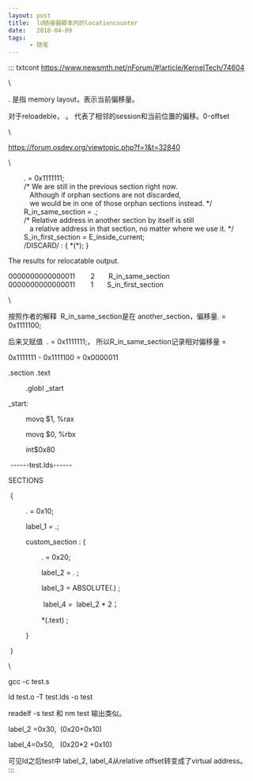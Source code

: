 ```yaml
---
layout: post
title:  ld链接器脚本内的locationcounter
date:   2018-04-09
tags:
      - 随笔
---
```

::: txtcont
https://www.newsmth.net/nForum/#!article/KernelTech/74604

\

. 是指 memory layout，表示当前偏移量。

对于reloadeble， 。 代表了相邻的session和当前位置的偏移。0-offset

\

https://forum.osdev.org/viewtopic.php?f=1&t=32840

\

        . = 0x1111111;\
        /\* We are still in the previous section right now.\
           Although if orphan sections are not discarded,\
           we would be in one of those orphan sections instead. \*/\
        R_in_same_section = .;\
        /\* Relative address in another section by itself is still\
           a relative address in that section, no matter where we use
it. \*/\
        S_in_first_section = E_inside_current;\
        /DISCARD/ : { \*(\*); }

The results for relocatable output.

0000000000000011        2       R_in_same_section\
0000000000000011        1       S_in_first_section

\

按照作者的解释  R_in_same_section是在 another_section，偏移量. =
0x1111100;

后来又赋值  . = 0x1111111;， 所以R_in_same_section记录相对偏移量 = 

0x1111111 - 0x1111100 = 0x0000011

.section .text 

         .globl \_start

\_start: 

         movq \$1, %rax 

         movq \$0, %rbx 

         int\$0x80

 \-\-\-\-\--test.lds\-\-\-\-\-- 

SECTIONS

 { 

         . = 0x10; 

         label_1 = .; 

         custom_section : { 

                 . = 0x20; 

                 label_2 = . ; 

                 label_3 = ABSOLUTE(.) ; 

                  label_4 =  label_2 \* 2；

                 \*(.text) ; 

         } 

 }

\

gcc -c test.s

ld test.o -T test.lds -o test

readelf -s test 和 nm test 输出类似。

label_2 =0x30,  (0x20+0x10)

label_4=0x50,   (0x20\*2 +0x10)

可见ld之后test中 label_2, label_4从relative offset转变成了virtual
address。\
:::
